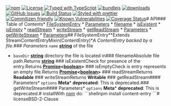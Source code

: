 [![npm](https://img.shields.io/npm/v/content-entry-filesystem.svg)](https://www.npmjs.com/package/content-entry-filesystem)
[![License](https://img.shields.io/badge/License-BSD%203--Clause-blue.svg)](https://opensource.org/licenses/BSD-3-Clause)
[![Typed with TypeScript](https://flat.badgen.net/badge/icon/Typed?icon=typescript\&label\&labelColor=blue\&color=555555)](https://typescriptlang.org)
[![bundlejs](https://deno.bundlejs.com/?q=content-entry-filesystem\&badge=detailed)](https://bundlejs.com/?q=content-entry-filesystem)
[![downloads](http://img.shields.io/npm/dm/content-entry-filesystem.svg?style=flat-square)](https://npmjs.org/package/content-entry-filesystem)
[![GitHub Issues](https://img.shields.io/github/issues/arlac77/content-entry-filesystem.svg?style=flat-square)](https://github.com/arlac77/content-entry-filesystem/issues)
[![Build Status](https://img.shields.io/endpoint.svg?url=https%3A%2F%2Factions-badge.atrox.dev%2Farlac77%2Fcontent-entry-filesystem%2Fbadge\&style=flat)](https://actions-badge.atrox.dev/arlac77/content-entry-filesystem/goto)
[![Styled with prettier](https://img.shields.io/badge/styled_with-prettier-ff69b4.svg)](https://github.com/prettier/prettier)
[![Commitizen friendly](https://img.shields.io/badge/commitizen-friendly-brightgreen.svg)](http://commitizen.github.io/cz-cli/)
[![Known Vulnerabilities](https://snyk.io/test/github/arlac77/content-entry-filesystem/badge.svg)](https://snyk.io/test/github/arlac77/content-entry-filesystem)
[![Coverage Status](https://coveralls.io/repos/arlac77/content-entry-filesystem/badge.svg)](https://coveralls.io/github/arlac77/content-entry-filesystem)# API<!-- Generated by documentation.js. Update this documentation by updating the source code. -->### Table of Contents*   [FileSystemEntry](#filesystementry)
    *   [Parameters](#parameters)
    *   [filename](#filename)
    *   [isExistent](#isexistent)
    *   [isEmpty](#isempty)
    *   [readStream](#readstream)
    *   [writeStream](#writestream)
    *   [getReadStream](#getreadstream)
        *   [Parameters](#parameters-1)
    *   [getWriteStream](#getwritestream)
        *   [Parameters](#parameters-2)## FileSystemEntry**Extends StreamContentEntryMixin(ContentEntry)**A ContentEntry backed by a file.### Parameters*   `name` **[string](https://developer.mozilla.org/docs/Web/JavaScript/Reference/Global_Objects/String)** of the file
*   `baseDir` **[string](https://developer.mozilla.org/docs/Web/JavaScript/Reference/Global_Objects/String)** directory the file is located in### filenameAbsolute file path.Returns **[string](https://developer.mozilla.org/docs/Web/JavaScript/Reference/Global_Objects/String)** ### isExistentCheck for presence of the entry.Returns **[Promise](https://developer.mozilla.org/docs/Web/JavaScript/Reference/Global_Objects/Promise)<[boolean](https://developer.mozilla.org/docs/Web/JavaScript/Reference/Global_Objects/Boolean)>** ### isEmptyCheck is entry represents an empty file.Returns **[Promise](https://developer.mozilla.org/docs/Web/JavaScript/Reference/Global_Objects/Promise)<[boolean](https://developer.mozilla.org/docs/Web/JavaScript/Reference/Global_Objects/Boolean)>** ### readStreamReturns **Readable** ### writeStreamReturns **Writable** ### getReadStream#### Parameters*   `options` &#x20;**Meta***   **deprecated**: This is deprecated.### getWriteStream#### Parameters*   `options` &#x20;**Meta***   **deprecated**: This is deprecated.# installWith [npm](http://npmjs.org) do:    ```shellnpm install content-entry
\`\`\`# licenseBSD-2-Clause
